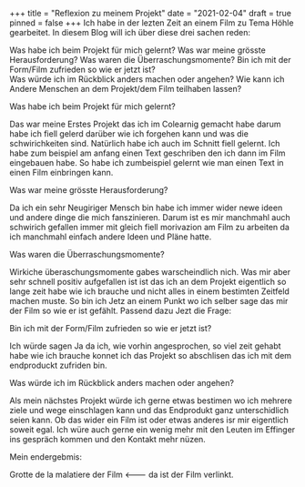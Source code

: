 +++
title = "Reflexion zu meinem Projekt"
date = "2021-02-04"
draft = true
pinned = false
+++
Ich habe in der lezten Zeit an einem Film zu Tema Höhle gearbeitet. In diesem Blog will ich über diese drei sachen reden:

Was habe ich beim Projekt für mich gelernt?
Was war meine grösste Herausforderung? 
Was waren die Überraschungsmomente? 
Bin ich mit der Form/Film zufrieden so wie er jetzt ist?\
Was würde ich im Rückblick anders machen oder angehen? 
Wie kann ich Andere Menschen an dem  Projekt/dem Film teilhaben lassen?  



Was habe ich beim Projekt für mich gelernt?

Das war meine Erstes Projekt das ich im Colearnig gemacht habe darum habe ich fiell gelerd darüber wie ich forgehen kann und was die schwirichkeiten sind. Natürlich habe ich auch im Schnitt fiell gelernt. Ich habe zum beispiel am anfang einen Text geschriben den ich dann im Film eingebauen habe. So habe ich zumbeispiel gelernt wie man einen Text in einen Film einbringen kann. 

Was war meine grösste Herausforderung? 

Da ich ein sehr Neugiriger Mensch bin habe ich immer wider newe ideen und andere dinge die mich fanszinieren. Darum ist es mir manchmahl auch schwirich gefallen immer mit gleich fiell morivazion am Film zu arbeiten da ich manchmahl einfach andere Ideen und Pläne hatte.  

Was waren die Überraschungsmomente? 

Wirkiche überaschungsmomente gabes warscheindlich nich. Was mir aber sehr schnell positiv aufgefallen ist ist das ich an dem Projekt eigentlich so lange zeit habe wie ich brauche und nicht alles in einem bestimten Zeitfeld machen muste. So bin ich Jetz an einem Punkt wo ich selber sage das mir der Film so wie er ist gefählt. Passend dazu Jezt die Frage:

Bin ich mit der Form/Film zufrieden so wie er jetzt ist?

Ich würde sagen Ja da ich, wie vorhin angesprochen, so viel zeit gehabt habe wie ich brauche konnet ich das Projekt so abschlisen das ich mit dem endproduckt zufriden bin.

Was würde ich im Rückblick anders machen oder angehen? 

Als mein nächstes Projekt würde ich gerne etwas bestimen wo ich mehrere ziele und wege einschlagen kann und das Endprodukt ganz unterschidlich seien kann. Ob das wider ein Film ist oder etwas anderes isr mir eigentlich soweit egal. Ich würe auch gerne ein wenig mehr mit den Leuten im Effinger ins gespräch kommen und den Kontakt mehr nüzen.

Mein endergebmis:

Grotte de la malatiere der Film <--- da ist der Film verlinkt.